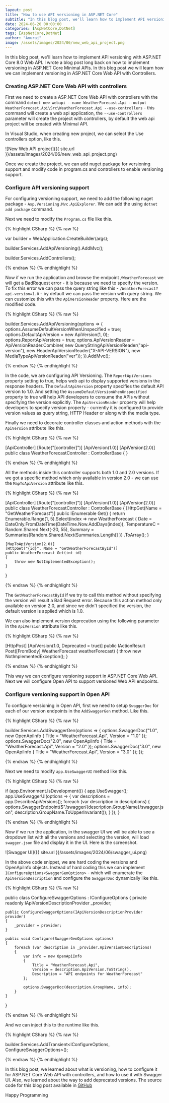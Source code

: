 ```yaml
---
layout: post
title: "How to use API versioning in ASP.NET Core"
subtitle: "In this blog post, we'll learn how to implement API versioning with ASP.NET Core 8.0 Web API"
date: 2024-06-20 00:00:00
categories: [AspNetCore,DotNet]
tags: [AspNetCore,DotNet]
author: "Anuraj"
image: /assets/images/2024/06/new_web_api_project.png
---
```


In this blog post, we'll learn how to implement API versioning with ASP.NET Core 8.0 Web API. I wrote a blog post long back on how to implement versioning in ASP.NET Core Minimal APIs. In this blog post we will learn how we can implement versioning in ASP.NET Core Web API with Controllers.

### Creating ASP.NET Core Web API with controllers

First we need to create a ASP.NET Core Web API with controllers with the command `dotnet new webapi --name WeatherForecast.Api --output WeatherForecast.Api\Src\WeatherForecast.Api --use-controllers` - this command will create a web api application, the `--use-controllers` parameter will create the project with controllers, by default the web api project will be created with Minimal API.

In Visual Studio, when creating new project, we can select the Use controllers option, like this.

![New Web API project]({{ site.url }}/assets/images/2024/06/new_web_api_project.png)

Once we create the project, we can add nuget package for versioning support and modify code in program.cs and controllers to enable versioning support.

### Configure API versioning support

For configuring versioning support, we need to add the following nuget package - `Asp.Versioning.Mvc.ApiExplorer`. We can add the using `dotnet add package` command.

Next we need to modify the `Program.cs` file like this.

{% highlight CSharp %}
{% raw %}

var builder = WebApplication.CreateBuilder(args);

builder.Services.AddApiVersioning().AddMvc();

builder.Services.AddControllers();

{% endraw %}
{% endhighlight %}

Now if we run the application and browse the endpoint `/WeatherForecast` we will get a BadRequest error - it is because we need to specify the version. To fix this error we can pass the query string like this - `/WeatherForecast?api-version=1.0` - by default we can pass the version with query string. We can customize this with the `ApiVersionReader` property. Here are the modified code.

{% highlight CSharp %}
{% raw %}

builder.Services.AddApiVersioning(options =>
{
    options.AssumeDefaultVersionWhenUnspecified = true;
    options.DefaultApiVersion = new ApiVersion(1, 0);
    options.ReportApiVersions = true;
    options.ApiVersionReader = ApiVersionReader.Combine(
        new QueryStringApiVersionReader("api-version"), new HeaderApiVersionReader("X-API-VERSION"), new MediaTypeApiVersionReader("ver"));
}).AddMvc();

{% endraw %}
{% endhighlight %}

In the code, we are configuring API Versioning. The `ReportApiVersions` property setting to true, helps web api to display supported versions in the response headers. The `DefaultApiVersion` property specifies the default API version to 1.0. And setting the `AssumeDefaultVersionWhenUnspecified` property to true will help API developers to consume the APIs without specifying the version explicitly. The `ApiVersionReader` property will help developers to specify version property - currently it is configured to provide version values as query string, HTTP Header or along with the media type.

Finally we need to decorate controller classes and action methods with the `ApiVersion` attribute like this.

{% highlight CSharp %}
{% raw %}

[ApiController]
[Route("[controller]")]
[ApiVersion(1.0)]
[ApiVersion(2.0)]
public class WeatherForecastController : ControllerBase
{
}

{% endraw %}
{% endhighlight %}

All the methods inside this controller supports both 1.0 and 2.0 versions. If we got a specific method which only available in version 2.0 - we can use the `MapToApiVersion` attribute like this.

{% highlight CSharp %}
{% raw %}

[ApiController]
[Route("[controller]")]
[ApiVersion(1.0)]
[ApiVersion(2.0)]
public class WeatherForecastController : ControllerBase
{
    [HttpGet(Name = "GetWeatherForecast")]
    public IEnumerable<WeatherForecast> Get()
    {
        return Enumerable.Range(1, 5).Select(index => new WeatherForecast
        {
            Date = DateOnly.FromDateTime(DateTime.Now.AddDays(index)),
            TemperatureC = Random.Shared.Next(-20, 55),
            Summary = Summaries[Random.Shared.Next(Summaries.Length)]
        })
        .ToArray();
    }

    [MapToApiVersion(2.0)]
    [HttpGet("{id}", Name = "GetWeatherForecastById")]
    public WeatherForecast Get(int id)
    {
        throw new NotImplementedException();
    }
}

{% endraw %}
{% endhighlight %}

The `GetWeatherForecastById` if we try to call this method without specifying the version will result a Bad Request error. Because this action method only available on version 2.0, and since we didn't specified the version, the default version is applied which is 1.0.

We can also implement version deprecation using the following parameter in the `ApiVersion` attribute like this.

{% highlight CSharp %}
{% raw %}

[HttpPost]
[ApiVersion(1.0, Deprecated = true)]
public IActionResult Post([FromBody] WeatherForecast weatherForecast)
{
    throw new NotImplementedException();
}

{% endraw %}
{% endhighlight %}

This way we can configure versioning support in ASP.NET Core Web API. Next we will configure Open API to support versioned Web API endpoints.

### Configure versioning support in Open API

To configure versioning in Open API, first we need to setup `SwaggerDoc` for each of our version endpoints in the `AddSwaggerGen` method. Like this.

{% highlight CSharp %}
{% raw %}

builder.Services.AddSwaggerGen(options =>
{
    options.SwaggerDoc("1.0", new OpenApiInfo { Title = "WeatherForecast.Api", Version = "1.0" });
    options.SwaggerDoc("2.0", new OpenApiInfo { Title = "WeatherForecast.Api", Version = "2.0" });
    options.SwaggerDoc("3.0", new OpenApiInfo { Title = "WeatherForecast.Api", Version = "3.0" });
});

{% endraw %}
{% endhighlight %}

Next we need to modify `app.UseSwaggerUI` method like this.

{% highlight CSharp %}
{% raw %}

if (app.Environment.IsDevelopment())
{
    app.UseSwagger();
    app.UseSwaggerUI(options =>
    {
        var descriptions = app.DescribeApiVersions();
        foreach (var description in descriptions)
        {
            options.SwaggerEndpoint($"/swagger/{description.GroupName}/swagger.json", 
                description.GroupName.ToUpperInvariant());
        }
    });
}

{% endraw %}
{% endhighlight %}

Now if we run the application, in the swagger UI we will be able to see a dropdown list with all the versions and selecting the version, will load `swagger.json` file and display it in the UI. Here is the screenshot.

![Swagger UI]({{ site.url }}/assets/images/2024/06/swagger_ui.png)

In the above code snippet, we are hard coding the versions and OpenApiInfo objects. Instead of hard coding this we can implement `IConfigureOptions<SwaggerGenOptions>` - which will enumerate the `ApiVersionDescription` and configure the `SwaggerDoc` dynamically like this.

{% highlight CSharp %}
{% raw %}

public class ConfigureSwaggerOptions : IConfigureOptions<SwaggerGenOptions>
{
    private readonly IApiVersionDescriptionProvider _provider;

    public ConfigureSwaggerOptions(IApiVersionDescriptionProvider provider)
    {
        _provider = provider;
    }

    public void Configure(SwaggerGenOptions options)
    {
        foreach (var description in _provider.ApiVersionDescriptions)
        {
            var info = new OpenApiInfo
            {
                Title = "WeatherForecast.Api",
                Version = description.ApiVersion.ToString(),
                Description = "API endpoints for WeatherForecast"
            };

            options.SwaggerDoc(description.GroupName, info);
        }
    }
}

{% endraw %}
{% endhighlight %}

And we can inject this to the runtime like this.

{% highlight CSharp %}
{% raw %}

builder.Services.AddTransient<IConfigureOptions<SwaggerGenOptions>, ConfigureSwaggerOptions>();

{% endraw %}
{% endhighlight %}

In this blog post, we learned about what is versioning, how to configure it for ASP.NET Core Web API with controllers, and how to use it with Swagger UI. Also, we learned about the way to add deprecated versions. The source code for this blog post available in [GitHub](https://github.com/anuraj/weatherforecast.api)

Happy Programming